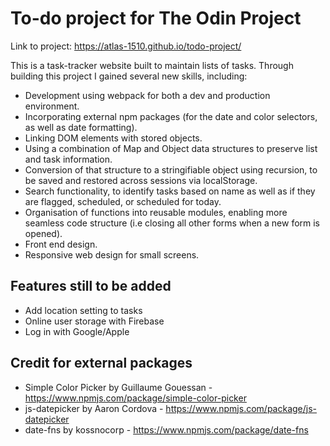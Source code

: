 # To-do project for The Odin Project

Link to project: https://atlas-1510.github.io/todo-project/

This is a task-tracker website built to maintain lists of tasks. Through building this project I gained several new skills, including:

- Development using webpack for both a dev and production environment.
- Incorporating external npm packages (for the date and color selectors, as well as date formatting).
- Linking DOM elements with stored objects.
- Using a combination of Map and Object data structures to preserve list and task information.
- Conversion of that structure to a stringifiable object using recursion, to be saved and restored across sessions via localStorage.
- Search functionality, to identify tasks based on name as well as if they are flagged, scheduled, or scheduled for today.
- Organisation of functions into reusable modules, enabling more seamless code structure (i.e closing all other forms when a new form is opened).
- Front end design.
- Responsive web design for small screens.

## Features still to be added

- Add location setting to tasks
- Online user storage with Firebase
- Log in with Google/Apple

## Credit for external packages
- Simple Color Picker by Guillaume Gouessan - https://www.npmjs.com/package/simple-color-picker
- js-datepicker by Aaron Cordova - https://www.npmjs.com/package/js-datepicker
- date-fns by kossnocorp - https://www.npmjs.com/package/date-fns